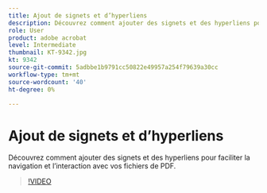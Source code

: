 ```yaml
---
title: Ajout de signets et d’hyperliens
description: Découvrez comment ajouter des signets et des hyperliens pour faciliter la navigation et l’interaction avec vos fichiers de PDF
role: User
product: adobe acrobat
level: Intermediate
thumbnail: KT-9342.jpg
kt: 9342
source-git-commit: 5adbbe1b9791cc50822e49957a254f79639a30cc
workflow-type: tm+mt
source-wordcount: '40'
ht-degree: 0%

---
```


# Ajout de signets et d’hyperliens

Découvrez comment ajouter des signets et des hyperliens pour faciliter la navigation et l’interaction avec vos fichiers de PDF.

>[!VIDEO](https://video.tv.adobe.com/v/340837?hidetitle=true)